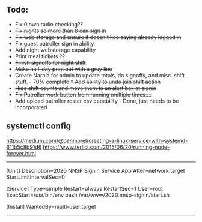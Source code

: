 ## Todo:

* Fix 0 own radio checking??
* ~~Fix nights so more than 8 can sign in~~
* ~~Fix web storage and ensure it doesn't kee saying already logged in~~
* Fix guest patroller sign in ability
* Add night webstorage capability
* Print meal tickets ??
* ~~Finish signoffs for night shift~~
* ~~Make half-day print out with a grey line~~
* Create Narnia for admin to update totals, do signoffs, and misc. shift stuff. - 70% complete
~~* Add ability to undo join shift action~~
* ~~Hide shift counts and move them to an alert box at signin~~
* ~~Fix Patroller work button from running multiple times....~~
* Add upload patroller roster csv capability - Done, just needs to be incorporated


## systemctl config

https://medium.com/@benmorel/creating-a-linux-service-with-systemd-611b5c8b91d6
https://www.terlici.com/2015/06/20/running-node-forever.html

----------------------------------------------------------------------------

[Unit]
Description=2020 NNSP Signin Service App
After=network.target
StartLimitIntervalSec=0

[Service]
Type=simple
Restart=always
RestartSec=1
User=root
ExecStart=/usr/bin/env bash /var/www/2020.nnsp-signin/start.sh

[Install]
WantedBy=multi-user.target

-----------------------------------------------------------------------------